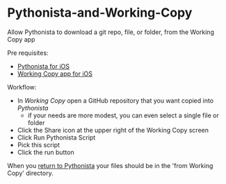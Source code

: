 # Pythonista-and-Working-Copy

Allow Pythonista to download a git repo, file, or folder, from the Working Copy app

Pre requisites:
* [Pythonista for iOS](http://omz-software.com/pythonista/)
* [Working Copy app for iOS](https://workingcopyapp.com)

Workflow:
* In _Working Copy_ open a GitHub repository that you want copied into _Pythonista_
  * if your needs are more modest, you can even select a single file or folder
* Click the Share icon at the upper right of the Working Copy screen
* Click Run Pythonista Script
* Pick this script
* Click the run button

When you [return to Pythonista](pythonista://) your files should be in the 'from Working Copy' directory.
